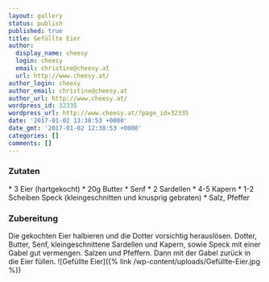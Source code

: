 ```yaml
---
layout: gallery
status: publish
published: true
title: Gefüllte Eier
author:
  display_name: cheesy
  login: cheesy
  email: christine@cheesy.at
  url: http://www.cheesy.at/
author_login: cheesy
author_email: christine@cheesy.at
author_url: http://www.cheesy.at/
wordpress_id: 32335
wordpress_url: http://www.cheesy.at/?page_id=32335
date: '2017-01-02 13:38:53 +0000'
date_gmt: '2017-01-02 12:38:53 +0000'
categories: []
comments: []
---
```

### Zutaten
\* 3 Eier (hartgekocht)
\* 20g Butter
\* Senf
\* 2 Sardellen
\* 4-5 Kapern
\* 1-2 Scheiben Speck (kleingeschnitten und knusprig gebraten)
\* Salz, Pfeffer
### Zubereitung
Die gekochten Eier halbieren und die Dotter vorsichtig herauslösen. Dotter, Butter, Senf, kleingeschnittene Sardellen und Kapern, sowie Speck mit einer Gabel gut vermengen. Salzen und Pfeffern. Dann mit der Gabel zurück in die Eier füllen.
![Gefüllte Eier]({% link /wp-content/uploads/Gefüllte-Eier.jpg %})
